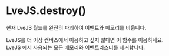 # LveJS.destroy()

현재 LveJS 월드를 완전히 파괴하여 이벤트와 메모리를 비웁니다.

LveJS를 더 이상 캔버스에서 이용하고 싶지 않다면 이 함수를 이용하세요.  
LveJS 에서 사용되는 모든 메모리와 이벤트리스너를 제거합니다.